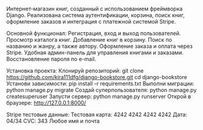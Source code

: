 Интернет-магазин книг, созданный с использованием фреймворка Django. Реализована система аутентификации, корзина, поиск книг, оформление заказов и интеграция с платежной системой Stripe.

Основной функционал:
Регистрация, вход и выход пользователей.
Просмотр каталога книг.
Добавление книг в корзину.
Поиск по названию и жанру, а также автору.
Оформление заказа и оплата через Stripe.
Удобная админ-панель для управления книгами и заказами.
Восстановление пароля по e-mail.

Установка проекта:
Клонируй репозиторий:
git clone https://github.com/kira111dfg/django-bookstore.git
cd django-bookstore
Установи зависимости:
pip install -r requirements.txt
Выполни миграции:
python manage.py migrate
Создай суперпользователя:
python manage.py createsuperuser
Запусти сервер:
python manage.py runserver
Открой в браузере:
http://127.0.0.1:8000/

Stripe тестовые данные:
Тестовая карта: 4242 4242 4242 4242
Дата: 04/34
CVC: 343
Любое имя и почта
